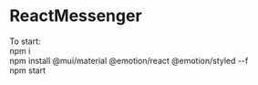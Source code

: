 # ReactMessenger
To start:<br>
npm i<br>
npm install @mui/material @emotion/react @emotion/styled --f<br>
npm start
